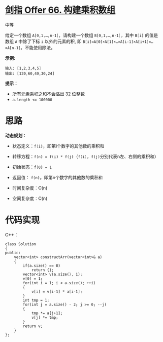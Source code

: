 # [剑指 Offer 66. 构建乘积数组](https://leetcode.cn/problems/gou-jian-cheng-ji-shu-zu-lcof/)

中等



给定一个数组 `A[0,1,…,n-1]`，请构建一个数组 `B[0,1,…,n-1]`，其中 `B[i]` 的值是数组 `A` 中除了下标 `i` 以外的元素的积, 即 `B[i]=A[0]×A[1]×…×A[i-1]×A[i+1]×…×A[n-1]`。不能使用除法。

 

**示例:**

```
输入: [1,2,3,4,5]
输出: [120,60,40,30,24]
```

 

**提示：**

- 所有元素乘积之和不会溢出 32 位整数
- `a.length <= 100000`



# 思路

**动态规划：**

- 状态定义：`f(i)`，即第i个数字的其他数的乘积和
- 转移方程：`f(n) = f(i) * f(j)`（`f(i)`，`f(j)`分别代表n左、右侧的乘积和）
- 初始状态：`f(0) = 1`
- 返回值： `f(n)`，即第n个数字的其他数的乘积和

- 时间复杂度：O(n)
- 空间复杂度：O(n)



# 代码实现

C++：

```
class Solution
{
public:
    vector<int> constructArr(vector<int>& a)
    {
        if(a.size() == 0)
            return {};
        vector<int> v(a.size(), 1);
        v[0] = 1;
        for(int i = 1; i < a.size(); ++i)
        {
            v[i] = v[i-1] * a[i-1];
        }
        int tmp = 1;
        for(int j = a.size() - 2; j >= 0; --j)
        {
            tmp *= a[j+1];
            v[j] *= tmp;
        }
        return v;
    }
};
```

